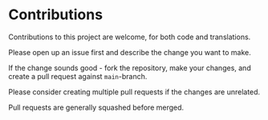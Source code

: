 # Contributions

Contributions to this project are welcome, for both code and translations.

Please open up an issue first and describe the change you want to make.

If the change sounds good - fork the repository, make your changes, and create a pull request against `main`-branch.

Please consider creating multiple pull requests if the changes are unrelated.

Pull requests are generally squashed before merged.